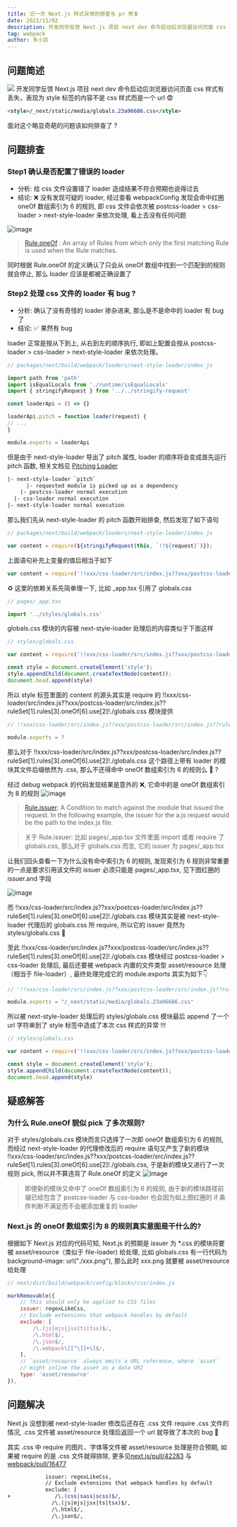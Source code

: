 ```yaml
---
title: 记一次 Next.js 样式异常的排查与 pr 修复
date: 2022/11/02
description: 开发同学反馈 Next.js 项目 next dev 命令启动后浏览器访问页面 css 样式有丢失
tag: webpack
author: 多小凯
---
```


## 问题简述
![](https://user-images.githubusercontent.com/23253540/199200650-85f5596d-66d8-45dd-8d4b-3c65071aaed6.png)
开发同学反馈 Next.js 项目 next dev 命令启动后浏览器访问页面 css 样式有丢失，表现为 style 标签的内容不是 css 样式而是一个 url 😨
```html
<style>/_next/static/media/globals.23a96686.css</style>
```
面对这个略显奇葩的问题该如何排查了 ?

## 问题排查
### Step1 确认是否配置了错误的 loader
* 分析: 给 css 文件设置错了 loader 造成结果不符合预期也说得过去
* 结论: ❌ 没有发现可疑的 loader, 经过查看 webpackConfig 发现会命中红圈 oneOf 数组索引为 6 的规则, 即 css 文件会依次被 postcss-loader > css-loader > next-style-loader 来依次处理, 看上去没有任何问题

![image](https://user-images.githubusercontent.com/23253540/199277342-3d4c27bf-f3c8-4f57-a7dd-27f4e0d662fd.png)

> [Rule.oneOf](https://webpack.js.org/configuration/module/#ruleoneof) : An array of Rules from which only the first matching Rule is used when the Rule matches.

同时根据 Rule.oneOf 的定义确认了只会从 oneOf 数组中找到一个匹配到的规则就会停止, 那么 loader 应该是都被正确设置了

### Step2 处理 css 文件的 loader 有 bug ?
* 分析: 确认了没有奇怪的 loader 掺杂进来, 那么是不是命中的 loader 有 bug 了
* 结论: ✅ 果然有 bug

loader 正常是按从下到上, 从右到左的顺序执行, 即如上配置会按从 postcss-loader > css-loader > next-style-loader 来依次处理。

```js
// packages/next/build/webpack/loaders/next-style-loader/index.js

import path from 'path'
import isEqualLocals from './runtime/isEqualLocals'
import { stringifyRequest } from '../../stringify-request'

const loaderApi = () => {}

loaderApi.pitch = function loader(request) {
// ...
}

module.exports = loaderApi
```
但是由于 next-style-loader 导出了 pitch 属性, loader 的顺序将会变成首先运行 pitch 函数, 相关文档见 [Pitching Loader](https://webpack.js.org/api/loaders/#pitching-loader)
```bash
|- next-style-loader `pitch`
      |- requested module is picked up as a dependency
    |- postcss-loader normal execution
  |- css-loader normal execution
|- next-style-loader normal execution
```
那么我们先从 next-style-loader 的 pitch 函数开始排查, 然后发现了如下语句
```js
// packages/next/build/webpack/loaders/next-style-loader/index.js

var content = require(${stringifyRequest(this, `!!${request}`)});
```
上面语句补充上变量的值后相当于如下
```js
var content = require('!!xxx/css-loader/src/index.js??xxx/postcss-loader/src/index.js??ruleSet[1].rules[3].oneOf[6].use[2]!./globals.css')
```
♻️ 这里的依赖关系先简单理一下, 比如 _app.tsx 引用了 globals.css
```js
// pages/_app.tsx

import '../styles/globals.css'
```
globals.css 模块的内容被 next-style-loader 处理后的内容类似于下面这样
```js
// styles/globals.css

var content = require('!!xxx/css-loader/src/index.js??xxx/postcss-loader/src/index.js??ruleSet[1].rules[3].oneOf[6].use[2]!./globals.css')

const style = document.createElement('style');
style.appendChild(document.createTextNode(content));
document.head.append(style)
```
所以 style 标签里面的 content 的源头其实是 require 的 !!xxx/css-loader/src/index.js??xxx/postcss-loader/src/index.js??ruleSet[1].rules[3].oneOf[6].use[2]!./globals.css 模块提供

```js
// !!xxx/css-loader/src/index.js??xxx/postcss-loader/src/index.js??ruleSet[1].rules[3].oneOf[6].use[2]!./globals.css

module.exports = ?
```

那么对于 !!xxx/css-loader/src/index.js??xxx/postcss-loader/src/index.js??ruleSet[1].rules[3].oneOf[6].use[2]!./globals.css 这个路径上带有 loader 的模块其文件后缀依然为 .css, 那么不还得命中 oneOf 数组索引为 6 的规则么 🤔 ?

经过 debug webpack 的代码发现结果是意外的 ❌, 它命中的是 oneOf 数组索引为 8 的规则
![image](https://user-images.githubusercontent.com/23253540/199278617-be6d6cfc-bde7-4035-b11f-1da0fb97e7a6.png)

> [Rule.issuer](https://webpack.js.org/configuration/module/#ruleissuer): A Condition to match against the module that issued the request. In the following example, the issuer for the a.js request would be the path to the index.js file.

> 关于 Rule.issuer: 比如 pages/_app.tsx 文件里面 import 或者 require 了 globals.css, 那么对于 globals.css 而言, 它的 issuer 为 pages/_app.tsx
 
让我们回头查看一下为什么没有命中索引为 6 的规则, 发现索引为 6 规则非常重要的一点是要求引用该文件的 issuer 必须只能是 pages/_app.tsx, 见下图红圈的 issuer.and 字段

![image](https://user-images.githubusercontent.com/23253540/199280476-6e978a9b-26c8-4e9e-b86d-9bf34d01a3ad.png)

而 !!xxx/css-loader/src/index.js??xxx/postcss-loader/src/index.js??ruleSet[1].rules[3].oneOf[6].use[2]!./globals.css 模块其实是被 next-style-loader 代理后的 globals.css 所 require, 所以它的 issuer 竟然为 styles/globals.css 🤯

至此 !!xxx/css-loader/src/index.js??xxx/postcss-loader/src/index.js??ruleSet[1].rules[3].oneOf[6].use[2]!./globals.css 模块经过 postcss-loader > css-loader 处理后, 最后还要被 webpack 内置的文件类型 asset/resource 处理（相当于 file-loader）, 最终处理完成它的 module.exports 其实为如下👇
```js
// '!!xxx/css-loader/src/index.js??xxx/postcss-loader/src/index.js??ruleSet[1].rules[3].oneOf[6].use[2]!./globals.css'

module.exports = "/_next/static/media/globals.23a96686.css"
```
所以被 next-style-loader 处理后的 styles/globals.css 模块最后 append 了一个 url 字符串到了 style 标签中造成了本次 css 样式的异常 !!!
```js
// styles/globals.css

var content = require('!!xxx/css-loader/src/index.js??xxx/postcss-loader/src/index.js??ruleSet[1].rules[3].oneOf[6].use[2]!./globals.css')

const style = document.createElement('style');
style.appendChild(document.createTextNode(content));
document.head.append(style)
```

## 疑惑解答
### 为什么 Rule.oneOf 貌似 pick 了多次规则?
对于 styles/globals.css 模块而言只选择了一次即 oneOf 数组索引为 6 的规则, 而经过 next-style-loader 的代理修改后的 require 语句又产生了新的模块 !!xxx/css-loader/src/index.js??xxx/postcss-loader/src/index.js??ruleSet[1].rules[3].oneOf[6].use[2]!./globals.css, 于是新的模块又进行了一次规则 pick, 所以并不算违背了 Rule.oneOf 的定义
![image](https://user-images.githubusercontent.com/23253540/199288932-e4aade71-1f44-45d3-b220-64a53e829df6.png)
> 即便新的模块又命中了 oneOf 数组索引为 6 的规则, 由于新的模块路径前缀已经包含了 postcss-loader 与 css-loader 也会因为如上图红圈的 if 条件判断不满足而不会被添加重复的 loader

### Next.js 的 oneOf 数组索引为 8 的规则真实意图是干什么的?
根据如下 Next.js 对应的代码可知, Next.js 的预期是 issuer 为 *.css 的模块将要被 asset/resource（类似于 file-loader) 给处理, 比如 globals.css 有一行代码为 background-image: url("./xxx.png"), 那么此时 xxx.png 就要被 asset/resource 给处理

```js
// next/dist/build/webpack/config/blocks/css/index.js

markRemovable({
    // This should only be applied to CSS files
    issuer: regexLikeCss,
    // Exclude extensions that webpack handles by default
    exclude: [
        /\.(js|mjs|jsx|ts|tsx)$/,
        /\.html$/,
        /\.json$/,
        /\.webpack\[[^\]]+\]$/, 
    ],
    // `asset/resource` always emits a URL reference, where `asset`
    // might inline the asset as a data URI
    type: 'asset/resource'
}), 
```
## 问题解决
Next.js 没想到被 next-style-loader 修改后还存在 .css 文件 require .css 文件的情况, .css 文件被 asset/resource 处理后返回一个 url 就导致了本次的 bug 🐛

其实 .css 中 require 的图片、字体等文件被 asset/resource 处理是符合预期, 如果被 require 的是 .css 文件就得排除, 更多见[next.js/pull/42283](https://github.com/vercel/next.js/pull/42283) 与 [webpack/pull/16477](https://github.com/webpack/webpack/pull/16477)
```diff
            issuer: regexLikeCss,
            // Exclude extensions that webpack handles by default
            exclude: [
+              /\.(css|sass|scss)$/,
              /\.(js|mjs|jsx|ts|tsx)$/,
              /\.html$/,
              /\.json$/,
```